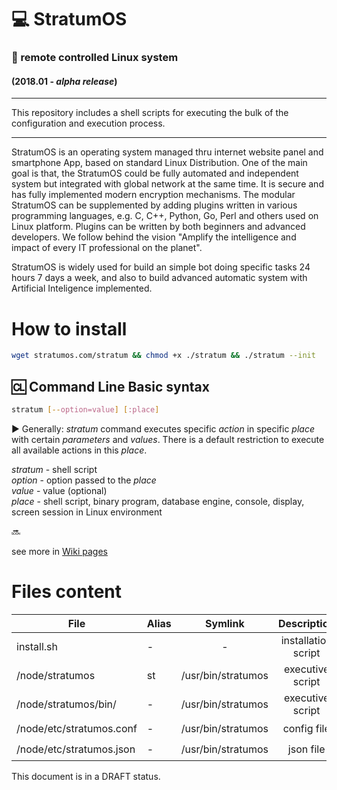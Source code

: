 # 💻 StratumOS  
### 📱 remote controlled Linux system  
#### (2018.01 - _alpha release_)
---   
This repository includes a shell scripts for executing the bulk of the configuration and execution process.

---  

StratumOS is an operating system managed thru internet website panel and smartphone App, based on standard Linux Distribution. One of the main goal is that, the StratumOS could be fully automated and independent system but integrated with global network at the same time. It is secure and has fully implemented modern encryption mechanisms.
The modular StratumOS can be supplemented by adding plugins written in various programming languages, e.g. C, C++, Python, Go, Perl and others used on Linux platform.
Plugins can be written by both beginners and advanced developers.
We follow behind the vision "Amplify the intelligence and impact of every IT professional on the planet".  

StratumOS is widely used for build an simple bot doing specific tasks 24 hours 7 days a week, and also to build advanced automatic system with Artificial Inteligence implemented.  

# How to install
``` sh
wget stratumos.com/stratum && chmod +x ./stratum && ./stratum --init
```

## 🆑 Command Line Basic syntax

``` sh
stratum [--option=value] [:place]
```

▶️ Generally: _stratum_ command executes specific _action_ in specific _place_ with certain _parameters_ and _values_. There is a default restriction to execute all available actions in this _place_.

_stratum_ - shell script  
_option_ - option passed to the _place_  
_value_ - value (optional)  
_place_ - shell script, binary program, database engine, console, display, screen session in Linux environment

🔜

see more in [Wiki pages](https://github.com/StratumOS/StratumOS/wiki)

# Files content

| File | Alias | Symlink | Description | |
|---|---|:---:|:---:|:---:|
| install.sh | - | - | installation script |
| /node/stratumos | st | /usr/bin/stratumos  | executive script | ☑️
| /node/stratumos/bin/ | - | /usr/bin/stratumos  | executive script | ☑️
| /node/etc/stratumos.conf | - | /usr/bin/stratumos  | config file | ☑️
| /node/etc/stratumos.json | - | /usr/bin/stratumos  | json file | ☑️

This document is in a DRAFT status.
